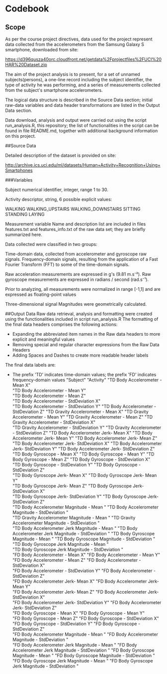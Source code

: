 # Codebook

## Scope

As per the course project directives, data used for the project represent data collected from the accelerometers from the Samsung Galaxy S smartphone, downloaded from site:

https://d396qusza40orc.cloudfront.net/getdata%2Fprojectfiles%2FUCI%20HAR%20Dataset.zip


The aim of the project analysis is to present, for a set of unnamed subjects(persons), a one-line record including the subject identifier, the type of activity he was performing, and a series of measurements collected from the subject's smartphone accelerometers.

The logical data structure is described in the Source Data section; initial raw-data variables and data header transformations are listed in the Output Data section.

Data download, analysis and output were carried out using the script run_analysis.R, this repository; the list of functionalities in the script can be found in file README.md, together with additional background information on this project.

##Source Data

Detailed description of the dataset is provided on site:

http://archive.ics.uci.edu/ml/datasets/Human+Activity+Recognition+Using+Smartphones


###Variables

Subject numerical identifier, integer, range 1 to 30.

Activity descriptor, string, 6 possible explicit values:

  WALKING
  WALKING_UPSTAIRS
  WALKING_DOWNSTAIRS
  SITTING
  STANDING
  LAYING

Measurement variable Name and description list are included in files features.txt and features_info.txt of the raw data set; they are briefly summarized here.

Data collected were classified in two groups:

  Time-domain data, collected from accelerometer and gyroscope raw signals.
  Frequency-domain signals, resulting from the application of a Fast Fourier Transform (FFT) to some of the time-domain signals.
 
Raw acceleration measurements are expressed in g's (9.81 m.s⁻²).
Raw gyroscope measurements are expressed in radians / second (rad.s⁻¹).

Prior to analyzing, all measurements were normalized in range [-1,1] and are expressed as floating-point values

Three-dimensional signal Magnitudes were geometrically calculated.

##Output Data
Raw data retrieval, analysis and formatting were created using the functionalities included in script run_analysis.R
The formatting of the final data headers comprises the following actions:

- Expanding the abbreviated item names in the Raw data headers to more explicit and meaningful values
- Removing special and regular character expressions from the Raw Data Headers
- Adding Spaces and Dashes to create more readable header labels

The final data labels are:

- The prefix 'TD' indicates time-domain values; the prefix 'FD' indicates frequency-domain values
"Subject"
"Activity"
"TD Body Accelerometer - Mean X"                        
"TD Body Accelerometer - Mean Y"                       
"TD Body Accelerometer - Mean Z"                        
"TD Body Accelerometer - StdDeviation X"               
"TD Body Accelerometer - StdDeviation Y"
"TD Body Accelerometer - StdDeviation Z"
"TD Gravity Accelerometer - Mean X"
"TD Gravity Accelerometer - Mean Y"
"TD Gravity Accelerometer - Mean Z"
"TD Gravity Accelerometer - StdDeviation X"            
"TD Gravity Accelerometer - StdDeviation Y"
"TD Gravity Accelerometer - StdDeviation Z"
"TD Body Accelerometer Jerk- Mean X"
"TD Body Accelerometer Jerk- Mean Y"
"TD Body Accelerometer Jerk- Mean Z"
"TD Body Accelerometer Jerk- StdDeviation X"
"TD Body Accelerometer Jerk- StdDeviation Y"
"TD Body Accelerometer Jerk- StdDeviation Z"
"TD Body Gyroscope - Mean X"
"TD Body Gyroscope - Mean Y"
"TD Body Gyroscope - Mean Z"
"TD Body Gyroscope - StdDeviation X"                   
"TD Body Gyroscope - StdDeviation Y"
"TD Body Gyroscope - StdDeviation Z"                   
"TD Body Gyroscope Jerk- Mean X"
"TD Body Gyroscope Jerk- Mean Y"                       
"TD Body Gyroscope Jerk- Mean Z"
"TD Body Gyroscope Jerk- StdDeviation X"               
"TD Body Gyroscope Jerk- StdDeviation Y"
"TD Body Gyroscope Jerk- StdDeviation Z"               
"TD Body Accelerometer  Magnitude - Mean "
"TD Body Accelerometer  Magnitude - StdDeviation "     
"TD Gravity Accelerometer  Magnitude - Mean "
"TD Gravity Accelerometer  Magnitude - StdDeviation "  
"TD Body Accelerometer Jerk Magnitude - Mean "
"TD Body Accelerometer Jerk Magnitude - StdDeviation " 
"TD Body Gyroscope  Magnitude - Mean "
"TD Body Gyroscope  Magnitude - StdDeviation "         
"TD Body Gyroscope Jerk Magnitude - Mean "              
"TD Body Gyroscope Jerk Magnitude - StdDeviation "     
"FD Body Accelerometer - Mean X"
"FD Body Accelerometer - Mean Y"                       
"FD Body Accelerometer - Mean Z"
"FD Body Accelerometer - StdDeviation X"               
"FD Body Accelerometer - StdDeviation Y"
"FD Body Accelerometer - StdDeviation Z"               
"FD Body Accelerometer Jerk- Mean X"
"FD Body Accelerometer Jerk- Mean Y"                   
"FD Body Accelerometer Jerk- Mean Z"
"FD Body Accelerometer Jerk- StdDeviation X"           
"FD Body Accelerometer Jerk- StdDeviation Y"
"FD Body Accelerometer Jerk- StdDeviation Z"           
"FD Body Gyroscope - Mean X"
"FD Body Gyroscope - Mean Y"                           
"FD Body Gyroscope - Mean Z"
"FD Body Gyroscope - StdDeviation X"                   
"FD Body Gyroscope - StdDeviation Y"
"FD Body Gyroscope - StdDeviation Z"                   
"FD Body Accelerometer  Magnitude - Mean "
"FD Body Accelerometer  Magnitude - StdDeviation "     
"FD Body  Accelerometer Jerk Magnitude - Mean "
"FD Body  Accelerometer Jerk Magnitude - StdDeviation "
"FD Body  Gyroscope  Magnitude - Mean "
"FD Body  Gyroscope  Magnitude - StdDeviation "        
"FD Body  Gyroscope Jerk Magnitude - Mean "
"FD Body  Gyroscope Jerk Magnitude - StdDeviation "    
                                       
> 
